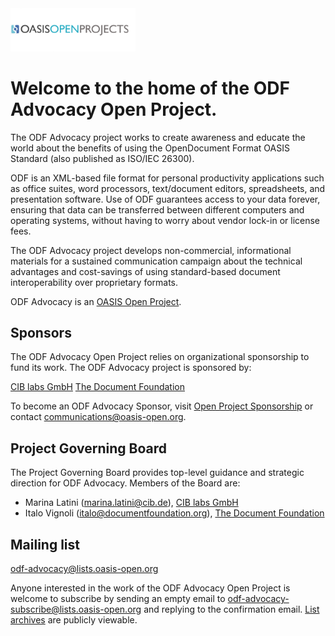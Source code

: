 <img src="img/oasis-op-logo.png" width="200">

# Welcome to the home of the ODF Advocacy Open Project.

The ODF Advocacy project works to create awareness and educate the world about the benefits of using the OpenDocument Format OASIS Standard (also published as ISO/IEC 26300).

ODF is an XML-based file format for personal productivity applications such as office suites, word processors, text/document editors, spreadsheets, and presentation software. Use of ODF guarantees access to your data forever, ensuring that data can be transferred between different computers and operating systems, without having to worry about vendor lock-in or license fees.

The ODF Advocacy project develops non-commercial, informational materials for a sustained communication campaign about the technical advantages and cost-savings of using standard-based document interoperability over proprietary formats.

ODF Advocacy is an [OASIS Open Project](https://oasis-open-projects.org/). 

## Sponsors

The ODF Advocacy Open Project relies on organizational sponsorship to fund its work. The ODF Advocacy project is sponsored by:

[CIB labs GmbH](https://www.cib.de/)
[The Document Foundation](https://www.documentfoundation.org/)

To become an ODF Advocacy Sponsor, visit [Open Project Sponsorship](https://oasis-open-projects.org/sponsorship/) or contact [communications@oasis-open.org](email).

## Project Governing Board

The Project Governing Board provides top-level guidance and strategic direction for ODF Advocacy. Members of the Board are: 

*  Marina Latini (marina.latini@cib.de), [CIB labs GmbH](https://www.cib.de/)
*  Italo Vignoli (italo@documentfoundation.org), [The Document Foundation](https://www.documentfoundation.org/)

## Mailing list

odf-advocacy@lists.oasis-open.org

Anyone interested in the work of the ODF Advocacy Open Project is welcome to subscribe by sending an empty email to odf-advocacy-subscribe@lists.oasis-open.org and replying to the confirmation email. [List archives](https://lists.oasis-open.org/archives/odf-advocacy/201903/maillist.html) are publicly viewable. 
